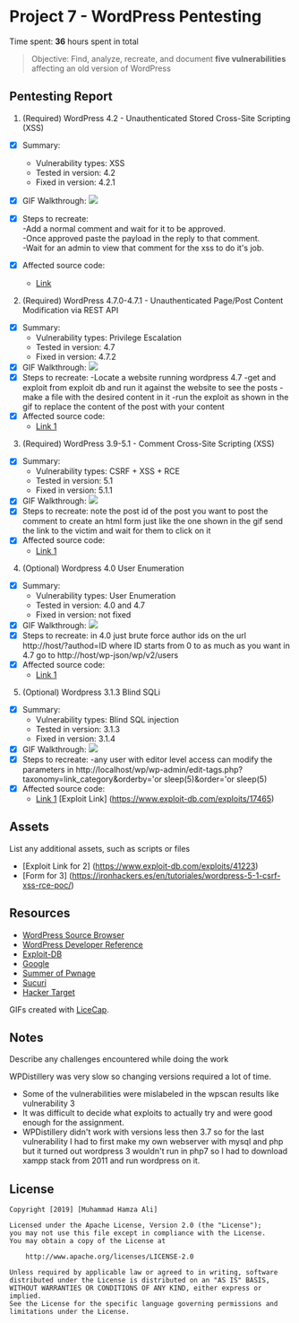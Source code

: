 # Project 7 - WordPress Pentesting

Time spent: **36** hours spent in total

> Objective: Find, analyze, recreate, and document **five vulnerabilities** affecting an old version of WordPress

## Pentesting Report

1. (Required) WordPress 4.2 - Unauthenticated Stored Cross-Site Scripting (XSS)
  - [x] Summary: 
    - Vulnerability types: XSS
    - Tested in version: 4.2
    - Fixed in version: 4.2.1
  - [x] GIF Walkthrough: 
	<img src='xss.gif'>

  - [x] Steps to recreate: <br>
	-Add a normal comment and wait for it to be approved. <br>
	-Once approved paste the payload in the reply to that comment. <br>
	-Wait for an admin to view that comment for the xss to do it's job. <br>
  - [x] Affected source code:
    - [Link](https://core.trac.wordpress.org/browser/tags/4.2/src/wp-comments-post.php)

2. (Required) WordPress 4.7.0-4.7.1 - Unauthenticated Page/Post Content Modification via REST API
  - [x] Summary: 
    - Vulnerability types: Privilege Escalation
    - Tested in version: 4.7
    - Fixed in version: 4.7.2
  - [x] GIF Walkthrough: 
	<img src='pe.gif'>
  - [x] Steps to recreate:
	-Locate a website running wordpress 4.7
	-get and exploit from exploit db and run it against the website to see the posts
	-make a file with the desired content in it
	-run the exploit as shown in the gif to replace the content of the post with your content 
  - [x] Affected source code:
    - [Link 1](https://core.trac.wordpress.org/browser/tags/4.7/src/wp-includes/rest-api/endpoints/class-wp-rest-posts-controller.php)
  

3. (Required) WordPress 3.9-5.1 - Comment Cross-Site Scripting (XSS)
  - [x] Summary: 
    - Vulnerability types: CSRF + XSS + RCE
    - Tested in version: 5.1
    - Fixed in version: 5.1.1
  - [x] GIF Walkthrough: 
	<img src='csrf.gif'>
  - [x] Steps to recreate: 
	note the post id of the post you want to post the comment to
	create an html form just like the one shown in the gif
	send the link to the victim and wait for them to click on it
  - [x] Affected source code:
    - [Link 1](https://core.trac.wordpress.org/browser/tags/5.1/src/wp-includes/comment.php)

4. (Optional) Wordpress 4.0 User Enumeration
  - [x] Summary: 
    - Vulnerability types: User Enumeration 
    - Tested in version: 4.0 and 4.7
    - Fixed in version: not fixed
  - [x] GIF Walkthrough:
	<img src="ue.gif"> 
  - [x] Steps to recreate: 
	in 4.0 just brute force author ids on the url http://host/?authod=ID where ID starts from 0 to as much as you want
	in 4.7 go to http://host/wp-json/wp/v2/users
  - [x] Affected source code:
    - [Link 1](https://core.trac.wordpress.org/browser/tags/4.7/src/wp-json/wp/v2/users)

5. (Optional) Wordpress 3.1.3 Blind SQLi
  - [x] Summary: 
    - Vulnerability types: Blind SQL injection
    - Tested in version: 3.1.3
    - Fixed in version: 3.1.4
  - [x] GIF Walkthrough: 
	<img src='sqli.gif'>
  - [x] Steps to recreate: 
	-any user with editor level access can modify the parameters in http://localhost/wp/wp-admin/edit-tags.php?taxonomy=link_category&orderby='or sleep(5)&order='or sleep(5)
  - [x] Affected source code:
    - [Link 1](https://core.trac.wordpress.org/browser/tags/3.1.3/src/wp-includes/taxonomy.php) 
    [Exploit Link] (https://www.exploit-db.com/exploits/17465)

## Assets

List any additional assets, such as scripts or files
- [Exploit Link for 2] (https://www.exploit-db.com/exploits/41223)
- [Form for 3] (https://ironhackers.es/en/tutoriales/wordpress-5-1-csrf-xss-rce-poc/)

## Resources

- [WordPress Source Browser](https://core.trac.wordpress.org/browser/)
- [WordPress Developer Reference](https://developer.wordpress.org/reference/)
- [Exploit-DB](https://www.exploit-db.com/)
- [Google](https://www.google.com/)
- [Summer of Pwnage](https://sumofpwn.nl/)
- [Sucuri](https://blog.sucuri.net/2017/02/content-injection-vulnerability-wordpress-rest-api.html)
- [Hacker Target](https://hackertarget.com/wordpress-user-enumeration/)

GIFs created with [LiceCap](http://www.cockos.com/licecap/).

## Notes

Describe any challenges encountered while doing the work

WPDistillery was very slow so changing versions required a lot of time.
- Some of the vulnerabilities were mislabeled in the wpscan results like vulnerability 3
- It was difficult to decide what exploits to actually try and were good enough for the assignment.
- WPDistillery didn't work with versions less then 3.7 so for the last vulnerability 
  I had to first make my own webserver with mysql and php but it turned out wordpress 3 wouldn't run in php7 
  so I had to download xampp stack from 2011 and run wordpress on it.

## License

    Copyright [2019] [Muhammad Hamza Ali]

    Licensed under the Apache License, Version 2.0 (the "License");
    you may not use this file except in compliance with the License.
    You may obtain a copy of the License at

        http://www.apache.org/licenses/LICENSE-2.0

    Unless required by applicable law or agreed to in writing, software
    distributed under the License is distributed on an "AS IS" BASIS,
    WITHOUT WARRANTIES OR CONDITIONS OF ANY KIND, either express or implied.
    See the License for the specific language governing permissions and
    limitations under the License.
